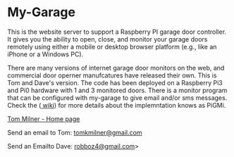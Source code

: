 # My-Garage

This is the website server to support a Raspberry PI garage door controller.
It gives you the ability to open, close, and monitor your garage doors remotely
using either a mobile or desktop browser platform (e.g., like an iPhone or 
a Windows PC).

There are many versions of internet garage door monitors on the web, and commercial door operner manufcatures have released their own. This is Tom and Dave's version. The code has been deployed on a Raspberry Pi3 and Pi0 hardware with 1 and 3 monitored doors. There is a monitor program that can be configured with my-garage to give email and/or sms messages. Check the  (<a href="https://github.com/robboz4/My-Garage/wiki"> wiki</a>) for more details about the implemntation knows as PiGMi.



<a title="Home Page" href="http://tommilner.org/">Tom Milner - Home page</a>

Send an email to Tom: tomkmilner@gmail.com

Send an Emailto Dave: robboz4@gmail.com>
